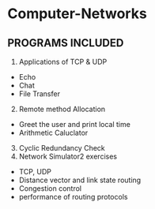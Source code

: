 # Computer-Networks

## PROGRAMS INCLUDED
1. Applications of TCP & UDP
  * Echo 
  * Chat 
  * File Transfer
2. Remote method Allocation
 * Greet the user and print local time
 * Arithmetic Caluclator
3. Cyclic Redundancy Check
4. Network Simulator2 exercises
 * TCP, UDP
 * Distance vector and link state routing
 * Congestion control 
 * performance of routing protocols
